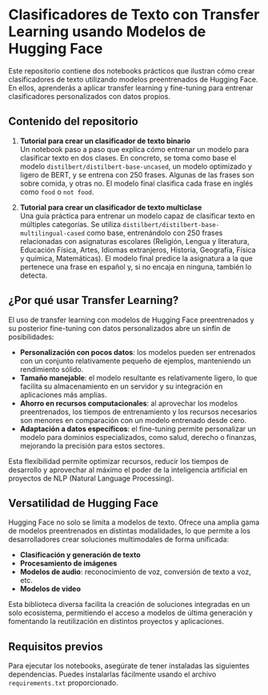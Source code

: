 # Clasificadores de Texto con Transfer Learning usando Modelos de Hugging Face

Este repositorio contiene dos notebooks prácticos que ilustran cómo crear clasificadores de texto utilizando modelos preentrenados de Hugging Face. En ellos, aprenderás a aplicar transfer learning y fine-tuning para entrenar clasificadores personalizados con datos propios.

## Contenido del repositorio

1. **Tutorial para crear un clasificador de texto binario**  
   Un notebook paso a paso que explica cómo entrenar un modelo para clasificar texto en dos clases. En concreto, se toma como base el modelo `distilbert/distilbert-base-uncased`, un modelo optimizado y ligero de BERT, y se entrena con 250 frases. Algunas de las frases son sobre comida, y otras no. El modelo final clasifica cada frase en inglés como `food` o `not food`.

2. **Tutorial para crear un clasificador de texto multiclase**  
   Una guía práctica para entrenar un modelo capaz de clasificar texto en múltiples categorías. Se utiliza `distilbert/distilbert-base-multilingual-cased` como base, entrenándolo con 250 frases relacionadas con asignaturas escolares (Religión, Lengua y literatura, Educación Física, Artes, Idiomas extranjeros, Historia, Geografía, Física y química, Matemáticas). El modelo final predice la asignatura a la que pertenece una frase en español y, si no encaja en ninguna, también lo detecta.

## ¿Por qué usar Transfer Learning?

El uso de transfer learning con modelos de Hugging Face preentrenados y su posterior fine-tuning con datos personalizados abre un sinfín de posibilidades:

- **Personalización con pocos datos**: los modelos pueden ser entrenados con un conjunto relativamente pequeño de ejemplos, manteniendo un rendimiento sólido.
- **Tamaño manejable**: el modelo resultante es relativamente ligero, lo que facilita su almacenamiento en un servidor y su integración en aplicaciones más amplias.
- **Ahorro en recursos computacionales**: al aprovechar los modelos preentrenados, los tiempos de entrenamiento y los recursos necesarios son menores en comparación con un modelo entrenado desde cero.
- **Adaptación a datos específicos**: el fine-tuning permite personalizar un modelo para dominios especializados, como salud, derecho o finanzas, mejorando la precisión para estos sectores.

Esta flexibilidad permite optimizar recursos, reducir los tiempos de desarrollo y aprovechar al máximo el poder de la inteligencia artificial en proyectos de NLP (Natural Language Processing).

## Versatilidad de Hugging Face

Hugging Face no solo se limita a modelos de texto. Ofrece una amplia gama de modelos preentrenados en distintas modalidades, lo que permite a los desarrolladores crear soluciones multimodales de forma unificada:

- **Clasificación y generación de texto**
- **Procesamiento de imágenes**
- **Modelos de audio**: reconocimiento de voz, conversión de texto a voz, etc.
- **Modelos de video**

Esta biblioteca diversa facilita la creación de soluciones integradas en un solo ecosistema, permitiendo el acceso a modelos de última generación y fomentando la reutilización en distintos proyectos y aplicaciones.

## Requisitos previos

Para ejecutar los notebooks, asegúrate de tener instaladas las siguientes dependencias. Puedes instalarlas fácilmente usando el archivo `requirements.txt` proporcionado.